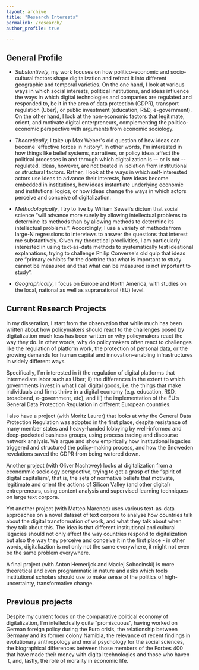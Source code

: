 ```yaml
---
layout: archive
title: "Research Interests"
permalink: /research/
author_profile: true

---
```



## General Profile

- *Substantively*, my work focuses on how politico-economic and socio-cultural factors shape digitalization and refract it into different geographic and temporal varieties. On the one hand, I look at various ways in which social interests, political institutions, and ideas influence the ways in which digital technologies and companies are regulated and responded to, be it in the area of data protection (GDPR), transport regulation (Uber), or public investment (education, R&D, e-government). On the other hand, I look at the non-economic factors that legitimate, orient, and motivate digital enterpreneurs, complementing the politico-economic perspective with arguments from economic sociology.

- *Theoretically*, I take up Max Weber's old question of how ideas can become 'effective forces in history'. In other words, I'm interested in how things like belief systems, narratives, or policy ideas affect the political processes in and through which digitalization is -- or is not -- regulated. Ideas, however, are not treated in isolation from institutional or structural factors. Rather, I look at the ways in which self-interested actors use ideas to advance their interests, how ideas become embedded in institutions, how ideas instantiate underlying economic and institutional logics, or how ideas change the ways in which actors perceive and conceive of digitalization. 

- *Methodologically*, I try to live by William Sewell’s dictum that social science “will advance more surely by allowing intellectual problems to determine its methods than by allowing methods to determine its intellectual problems.”. Accordingly, I use a variety of methods from large-N regressions to interviews to answer the questions that interest me substantively. Given my theoretical proclivities, I am particularly interested in using text-as-data methods to systematically test ideational explanations, trying to challenge Philip Converse's old quip that ideas are “primary exhibits for the doctrine that what is important to study cannot be measured and that what can be measured is not important to study”.

- *Geographically*, I focus on Europe and North America, with studies on the local, national as well as supranational (EU) level.

## Current Research Projects

In my disseration, I start from the observation that while much has been written about how policymakers should react to the challenges posed by digitalization much less has been written on why policymakers react the way they do. In other words, why do policymakers often react to challenges like the regulation of platform work, the protection of personal data, or the growing demands for human capital and innovation-enabling infrastructures in widely different ways. 

Specifically, I´m interested in i) the regulation of digital platforms that intermediate labor such as Uber; ii) the differences in the extent to which governments invest in what I call digital goods, i.e. the things that make individuals and firms thrive in a digital economy (e.g. education, R&D, broadband, e-government, etc), and iii) the implementation of the EU’s General Data Protection Regulation in different European countries.

I also have a project (with Moritz Laurer) that looks at why the General Data Protection Regulation was adopted in the first place, despite resistance of many member states and heavy-handed lobbying by well-informed and deep-pocketed business groups, using process tracing and discourse network analysis. We argue and show empirically how institutional legacies triggered and structured the policy-making process, and how the Snoweden revelations saved the GDPR from being watered down.

Another project (with Oliver Nachtwey) looks at digitalization from a econommic sociology perspective, trying to get a grasp of the “spirit of digital capitalism”, that is, the sets of normative beliefs that motivate, legitimate and orient the actions of Silicon Valley (and other digital) entrepreneurs, using content analysis and supervised learning techniques on large text corpora.

Yet another project (with Matteo Marenco) uses various text-as-data approaches on a novel dataset of text corpora to analyse how countries talk about the digital transformation of work, and what they talk about when they talk about this. The idea is that different institutional and cultural legacies should not only affect the way countries respond to digitalization but also the way they perceive and conceive it in the first place - in other words, digitaliaztion is not only not the same everywhere, it might not even be the same problem everywhere.

A final project (with Anton Hemerijck and Maciej Sobocinski) is more theoretical and even programmatic in nature and asks which tools institutional scholars should use to make sense of the politics of high-uncertainty, transformative change.

## Previous projects

Despite my current focus on the comparative political economy of digitalization, I´m intellectually quite “promiscuous”, having worked on German foreign policy during the Euro crisis, the relationship between Germany and its former colony Namibia, the relevance of recent findings in evolutionary anthropology and moral psychology for the social sciences, the biographical differences between those members of the Forbes 400 that have made their money with digital technologies and those who haven´t, and, lastly, the role of morality in economic life.
